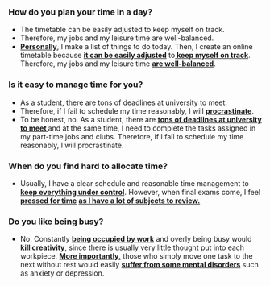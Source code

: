 ### How do you plan your time in a day?
- The timetable can be easily adjusted to keep myself on track.
- Therefore, my jobs and my leisure time are well-balanced.
- <b><u>Personally</u></b>, I make a list of things to do today. Then, I create an online timetable because <b><u>it can be easily adjusted</u></b> to<b><u> keep myself on track</u></b>. Therefore, my jobs and my leisure time <b><u>are well-balanced</u></b>.
### Is it easy to manage time for you?
- As a student, there are tons of deadlines at university to meet.
- Therefore, if I fail to schedule my time reasonably, I will <b><u>procrastinate</u></b>.
- To be honest, no. As a student, there are <b><u>tons of deadlines at university to meet </u></b>and at the same time, I need to complete the tasks assigned in my part-time jobs and clubs. Therefore, if I fail to schedule my time reasonably, I will procrastinate.
### When do you find hard to allocate time?
- Usually, I have a clear schedule and reasonable time management to<b><u> keep everything under control</u></b>. However, when final exams come, I feel<b><u> pressed for time</u></b> <b><u>as I have a lot of subjects to review.</u></b>
### Do you like being busy? 
- No. Constantly <b><u>being occupied by work</u></b> and overly being busy would<b><u> kill creativity</u></b>, since there is usually very little thought put into each workpiece. <b><u> More importantly,</u></b> those who simply move one task to the next without rest would easily <b><u>suffer from some mental disorders</u></b> such as anxiety or depression.
